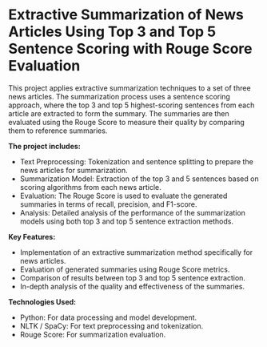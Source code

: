 # Extractive Summarization of News Articles Using Top 3 and Top 5 Sentence Scoring with Rouge Score Evaluation

This project applies extractive summarization techniques to a set of three news articles. The summarization process uses a sentence scoring approach, where the top 3 and top 5 highest-scoring sentences from each article are extracted to form the summary. The summaries are then evaluated using the Rouge Score to measure their quality by comparing them to reference summaries.

**The project includes:**

- Text Preprocessing: Tokenization and sentence splitting to prepare the news articles for summarization.
- Summarization Model: Extraction of the top 3 and 5 sentences based on scoring algorithms from each news article.
- Evaluation: The Rouge Score is used to evaluate the generated summaries in terms of recall, precision, and F1-score.
- Analysis: Detailed analysis of the performance of the summarization models using both top 3 and top 5 sentence extraction methods.

**Key Features:**

- Implementation of an extractive summarization method specifically for news articles.
- Evaluation of generated summaries using Rouge Score metrics.
- Comparison of results between top 3 and top 5 sentence extraction.
- In-depth analysis of the quality and effectiveness of the summaries.

**Technologies Used:**
- Python: For data processing and model development.
- NLTK / SpaCy: For text preprocessing and tokenization.
- Rouge Score: For summarization evaluation.
